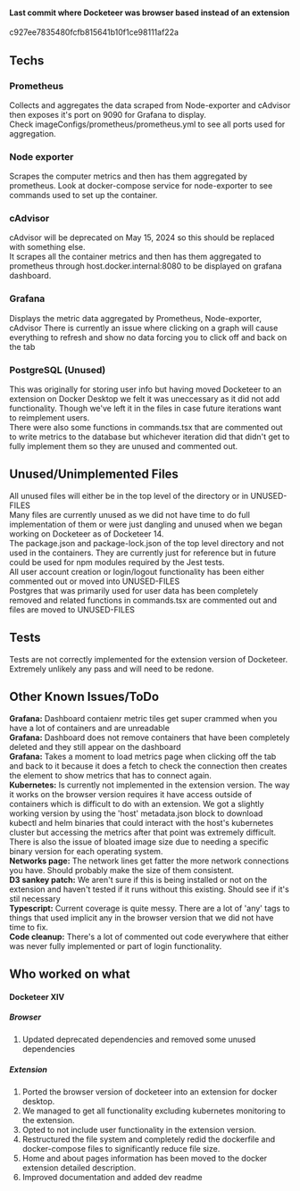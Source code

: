 
<h4>Last commit where Docketeer was browser based instead of an extension</h4>
c927ee7835480fcfb815641b10f1ce98111af22a


<h2>Techs</h2>
<h3>Prometheus</h3>
Collects and aggregates the data scraped from Node-exporter and cAdvisor then exposes it's port on 9090 for Grafana to display.<br />
Check imageConfigs/prometheus/prometheus.yml to see all ports used for aggregation.

<h3>Node exporter</h3>
Scrapes the computer metrics and then has them aggregated by prometheus. Look at docker-compose service for node-exporter to see commands used to set up the container.

<h3>cAdvisor</h3>
cAdvisor will be deprecated on May 15, 2024 so this should be replaced with something else.<br />
It scrapes all the container metrics and then has them aggregated to prometheus through host.docker.internal:8080 to be displayed on grafana dashboard.

<h3>Grafana</h3>
Displays the metric data aggregated by Prometheus, Node-exporter, cAdvisor
There is currently an issue where clicking on a graph will cause everything to refresh and show no data forcing you to click off and back on the tab

<h3>PostgreSQL (Unused)</h3>
This was originally for storing user info but having moved Docketeer to an extension on Docker Desktop we felt it was uneccessary as it did not add functionality. Though we've left it in the files in case future iterations want to reimplement users.<br />
There were also some functions in commands.tsx that are commented out to write metrics to the database but whichever iteration did that didn't get to fully implement them so they are unused and commented out. 

<h2>Unused/Unimplemented Files</h2>
All unused files will either be in the top level of the directory or in UNUSED-FILES<br />
Many files are currently unused as we did not have time to do full implementation of them or were just dangling and unused when we began working on Docketeer as of Docketeer 14.<br />
The package.json and package-lock.json of the top level directory and not used in the containers. They are currently just for reference but in future could be used for npm modules required by the Jest tests.<br />
All user account creation or login/logout functionality has been either commented out or moved into UNUSED-FILES<br />
Postgres that was primarily used for user data has been completely removed and related functions in commands.tsx are commented out and files are moved to UNUSED-FILES

<h2>Tests</h2>
Tests are not correctly implemented for the extension version of Docketeer. Extremely unlikely any pass and will need to be redone.

<h2>Other Known Issues/ToDo</h2>
<strong>Grafana:</strong> Dashboard contaienr metric tiles get super crammed when you have a lot of containers and are unreadable<br />
<strong>Grafana:</strong> Dashboard does not remove containers that have been completely deleted and they still appear on the dashboard<br />
<strong>Grafana:</strong> Takes a moment to load metrics page when clicking off the tab and back to it because it does a fetch to check the connection then creates the element to show metrics that has to connect again.<br />
<strong>Kubernetes:</strong> Is currently not implemented in the extension version. The way it works on the browser version requires it have access outside of containers which is difficult to do with an extension. We got a slightly working version by using the 'host' metadata.json block to download kubectl and helm binaries that could interact with the host's kubernetes cluster but accessing the metrics after that point was extremely difficult. There is also the issue of bloated image size due to needing a specific binary version for each operating system.<br />
<strong>Networks page:</strong> The network lines get fatter the more network connections you have. Should probably make the size of them consistent.<br />
<strong>D3 sankey patch:</strong> We aren't sure if this is being installed or not on the extension and haven't tested if it runs without this existing. Should see if it's stil necessary<br />
<strong>Typescript:</strong> Current coverage is quite messy. There are a lot of 'any' tags to things that used implicit any in the browser version that we did not have time to fix.<br />
<strong>Code cleanup:</strong> There's a lot of commented out code everywhere that either was never fully implemented or part of login functionality.<br />

<h2>Who worked on what</h2>
<h4>Docketeer XIV</h2>
<h5>Browser</h5>
<ol>
  <li>Updated deprecated dependencies and removed some unused dependencies</li>
</ol>
<h5>Extension</h5>
<ol>
  <li>Ported the browser version of docketeer into an extension for docker desktop.</li>
  <li>We managed to get all functionality excluding kubernetes monitoring to the extension.</li>
  <li>Opted to not include user functionality in the extension version.</li>
  <li>Restructured the file system and completely redid the dockerfile and docker-compose files to significantly reduce file size.</li>
  <li>Home and about pages information has been moved to the docker extension detailed description.</li>
  <li>Improved documentation and added dev readme</li>
</ol>